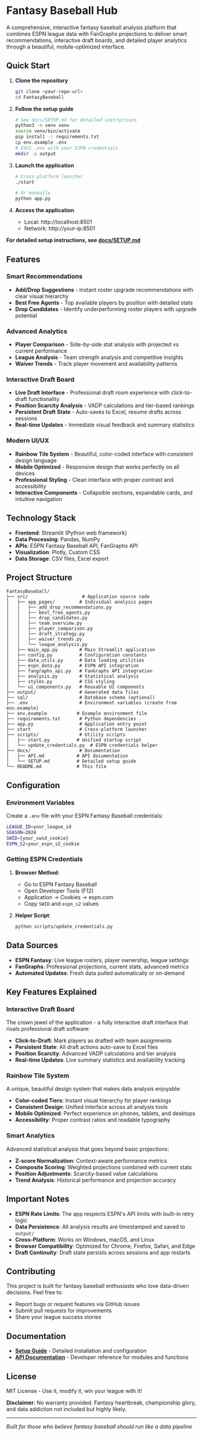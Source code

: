 # Fantasy Baseball Hub

A comprehensive, interactive fantasy baseball analysis platform that combines ESPN league data with FanGraphs projections to deliver smart recommendations, interactive draft boards, and detailed player analytics through a beautiful, mobile-optimized interface.

## Quick Start

1. **Clone the repository**
   ```bash
   git clone <your-repo-url>
   cd FantasyBaseball
   ```

2. **Follow the setup guide**
   ```bash
   # See docs/SETUP.md for detailed instructions
   python3 -m venv venv
   source venv/bin/activate
   pip install -r requirements.txt
   cp env.example .env
   # Edit .env with your ESPN credentials
   mkdir -p output
   ```

3. **Launch the application**
   ```bash
   # Cross-platform launcher
   ./start
   
   # Or manually
   python app.py
   ```

4. **Access the application**
   - Local: http://localhost:8501
   - Network: http://your-ip:8501

**For detailed setup instructions, see [docs/SETUP.md](docs/SETUP.md)**

## Features

### Smart Recommendations
- **Add/Drop Suggestions** - Instant roster upgrade recommendations with clear visual hierarchy
- **Best Free Agents** - Top available players by position with detailed stats
- **Drop Candidates** - Identify underperforming roster players with upgrade potential

### Advanced Analytics
- **Player Comparison** - Side-by-side stat analysis with projected vs current performance
- **League Analysis** - Team strength analysis and competitive insights
- **Waiver Trends** - Track player movement and availability patterns

### Interactive Draft Board
- **Live Draft Interface** - Professional draft room experience with click-to-draft functionality
- **Position Scarcity Analysis** - VADP calculations and tier-based rankings
- **Persistent Draft State** - Auto-saves to Excel, resume drafts across sessions
- **Real-time Updates** - Immediate visual feedback and summary statistics

### Modern UI/UX
- **Rainbow Tile System** - Beautiful, color-coded interface with consistent design language
- **Mobile Optimized** - Responsive design that works perfectly on all devices
- **Professional Styling** - Clean interface with proper contrast and accessibility
- **Interactive Components** - Collapsible sections, expandable cards, and intuitive navigation

## Technology Stack

- **Frontend**: Streamlit (Python web framework)
- **Data Processing**: Pandas, NumPy
- **APIs**: ESPN Fantasy Baseball API, FanGraphs API
- **Visualization**: Plotly, Custom CSS
- **Data Storage**: CSV files, Excel export

## Project Structure

```
FantasyBaseball/
├── src/                    # Application source code
│   ├── app_pages/         # Individual analysis pages
│   │   ├── add_drop_recommendations.py
│   │   ├── best_free_agents.py
│   │   ├── drop_candidates.py
│   │   ├── team_overview.py
│   │   ├── player_comparison.py
│   │   ├── draft_strategy.py
│   │   ├── waiver_trends.py
│   │   └── league_analysis.py
│   ├── main_app.py        # Main Streamlit application
│   ├── config.py          # Configuration constants
│   ├── data_utils.py      # Data loading utilities
│   ├── espn_data.py       # ESPN API integration
│   ├── fangraphs_api.py   # FanGraphs API integration
│   ├── analysis.py        # Statistical analysis
│   ├── styles.py          # CSS styling
│   └── ui_components.py   # Reusable UI components
├── output/                # Generated data files
├── sql/                   # Database schema (optional)
├── .env                   # Environment variables (create from env.example)
├── env.example           # Example environment file
├── requirements.txt       # Python dependencies
├── app.py                 # Application entry point
├── start                  # Cross-platform launcher
├── scripts/               # Utility scripts
│   ├── start.py          # Unified startup script
│   └── update_credentials.py  # ESPN credentials helper
├── docs/                  # Documentation
│   ├── API.md            # API documentation
│   └── SETUP.md          # Detailed setup guide
└── README.md             # This file
```

## Configuration

### Environment Variables

Create a `.env` file with your ESPN Fantasy Baseball credentials:

```bash
LEAGUE_ID=your_league_id
SEASON=2024
SWID={your_swid_cookie}
ESPN_S2=your_espn_s2_cookie
```

### Getting ESPN Credentials

1. **Browser Method**: 
   - Go to ESPN Fantasy Baseball
   - Open Developer Tools (F12)
   - Application → Cookies → espn.com
   - Copy `SWID` and `espn_s2` values

2. **Helper Script**:
   ```bash
   python scripts/update_credentials.py
   ```

## Data Sources

- **ESPN Fantasy**: Live league rosters, player ownership, league settings
- **FanGraphs**: Professional projections, current stats, advanced metrics
- **Automated Updates**: Fresh data pulled automatically or on-demand

## Key Features Explained

### Interactive Draft Board
The crown jewel of the application - a fully interactive draft interface that rivals professional draft software:
- **Click-to-Draft**: Mark players as drafted with team assignments
- **Persistent State**: All draft actions auto-save to Excel files
- **Position Scarcity**: Advanced VADP calculations and tier analysis
- **Real-time Updates**: Live summary statistics and availability tracking

### Rainbow Tile System
A unique, beautiful design system that makes data analysis enjoyable:
- **Color-coded Tiers**: Instant visual hierarchy for player rankings
- **Consistent Design**: Unified interface across all analysis tools
- **Mobile Optimized**: Perfect experience on phones, tablets, and desktops
- **Accessibility**: Proper contrast ratios and readable typography

### Smart Analytics
Advanced statistical analysis that goes beyond basic projections:
- **Z-score Normalization**: Context-aware performance metrics
- **Composite Scoring**: Weighted projections combined with current stats
- **Position Adjustments**: Scarcity-based value calculations
- **Trend Analysis**: Historical performance and projection accuracy

## Important Notes

- **ESPN Rate Limits**: The app respects ESPN's API limits with built-in retry logic
- **Data Persistence**: All analysis results are timestamped and saved to `output/`
- **Cross-Platform**: Works on Windows, macOS, and Linux
- **Browser Compatibility**: Optimized for Chrome, Firefox, Safari, and Edge
- **Draft Continuity**: Draft state persists across sessions and app restarts

## Contributing

This project is built for fantasy baseball enthusiasts who love data-driven decisions. Feel free to:
- Report bugs or request features via GitHub issues
- Submit pull requests for improvements
- Share your league success stories

## Documentation

- **[Setup Guide](docs/SETUP.md)** - Detailed installation and configuration
- **[API Documentation](docs/API.md)** - Developer reference for modules and functions

## License

MIT License - Use it, modify it, win your league with it!

**Disclaimer**: No warranty provided. Fantasy heartbreak, championship glory, and data addiction not included but highly likely.

---

*Built for those who believe fantasy baseball should run like a data pipeline*
